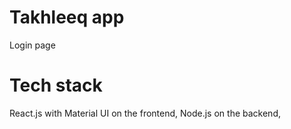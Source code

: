 # Takhleeq app

Login page

# Tech stack

React.js with Material UI on the frontend,
Node.js on the backend,
